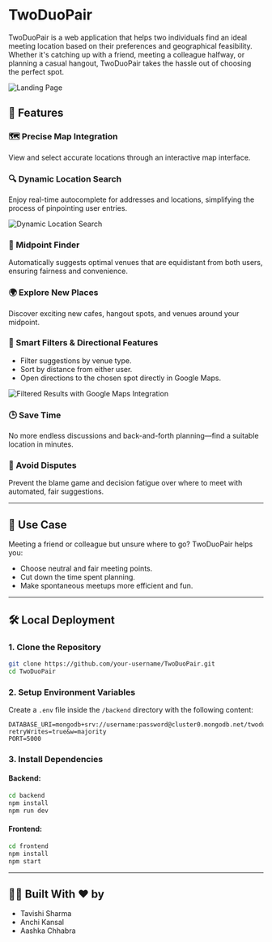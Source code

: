# TwoDuoPair

TwoDuoPair is a web application that helps two individuals find an ideal meeting location based on their preferences and geographical feasibility. Whether it's catching up with a friend, meeting a colleague halfway, or planning a casual hangout, TwoDuoPair takes the hassle out of choosing the perfect spot.

![Landing Page](https://imgur.com/Y97RoWR.png)

## 🚀 Features

### 🗺️ Precise Map Integration
View and select accurate locations through an interactive map interface.

### 🔍 Dynamic Location Search
Enjoy real-time autocomplete for addresses and locations, simplifying the process of pinpointing user entries.

![Dynamic Location Search](https://imgur.com/4idqid1.png)

### 👫 Midpoint Finder
Automatically suggests optimal venues that are equidistant from both users, ensuring fairness and convenience.

### 🌍 Explore New Places
Discover exciting new cafes, hangout spots, and venues around your midpoint.

### 🎯 Smart Filters & Directional Features
- Filter suggestions by venue type.
- Sort by distance from either user.
- Open directions to the chosen spot directly in Google Maps.

![Filtered Results with Google Maps Integration](https://imgur.com/vPmqP5w.png)

### 🕒 Save Time
No more endless discussions and back-and-forth planning—find a suitable location in minutes.

### 🤝 Avoid Disputes
Prevent the blame game and decision fatigue over where to meet with automated, fair suggestions.

---

## 🎯 Use Case

Meeting a friend or colleague but unsure where to go? TwoDuoPair helps you:

- Choose neutral and fair meeting points.  
- Cut down the time spent planning.  
- Make spontaneous meetups more efficient and fun.  

---

## 🛠️ Local Deployment

### 1. Clone the Repository

```bash
git clone https://github.com/your-username/TwoDuoPair.git
cd TwoDuoPair
```

### 2. Setup Environment Variables

Create a `.env` file inside the `/backend` directory with the following content:

```env
DATABASE_URI=mongodb+srv://username:password@cluster0.mongodb.net/twoduopair?retryWrites=true&w=majority
PORT=5000
```

### 3. Install Dependencies

#### Backend:

```bash
cd backend
npm install
npm run dev
```

#### Frontend:

```bash
cd frontend
npm install
npm start
```

---

## 👩‍💻 Built With ❤️ by

- Tavishi Sharma  
- Anchi Kansal  
- Aashka Chhabra
